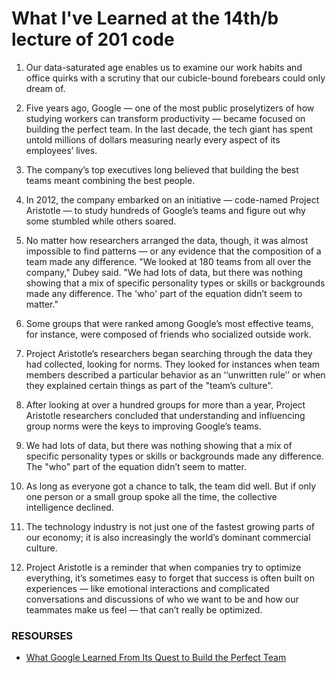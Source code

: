# What I've Learned at the 14th/b lecture of 201 code

1. Our data-saturated age enables us to examine our work habits and office quirks with a scrutiny that our cubicle-bound forebears could only dream of.

2. Five years ago, Google — one of the most public proselytizers of how studying workers can transform productivity — became focused on building the perfect team. In the last decade, the tech giant has spent untold millions of dollars measuring nearly every aspect of its employees’ lives.

3. The company’s top executives long believed that building the best teams meant combining the best people.

4. In 2012, the company embarked on an initiative — code-named Project Aristotle — to study hundreds of Google’s teams and figure out why some stumbled while others soared.

5. No matter how researchers arranged the data, though, it was almost impossible to find patterns — or any evidence that the composition of a team made any difference. "We looked at 180 teams from all over the company," Dubey said. "We had lots of data, but there was nothing showing that a mix of specific personality types or skills or backgrounds made any difference. The 'who' part of the equation didn’t seem to matter."

6. Some groups that were ranked among Google’s most effective teams, for instance, were composed of friends who socialized outside work. 

7. Project Aristotle’s researchers began searching through the data they had collected, looking for norms. They looked for instances when team members described a particular behavior as an ‘‘unwritten rule’’ or when they explained certain things as part of the "team’s culture".

8. After looking at over a hundred groups for more than a year, Project Aristotle researchers concluded that understanding and influencing group norms were the keys to improving Google’s teams.

9. We had lots of data, but there was nothing showing that a mix of specific personality types or skills or backgrounds made any difference. The "who" part of the equation didn’t seem to matter.

10. As long as everyone got a chance to talk, the team did well. But if only one person or a small group spoke all the time, the collective intelligence declined.

11. The technology industry is not just one of the fastest growing parts of our economy; it is also increasingly the world’s dominant commercial culture.

12. Project Aristotle is a reminder that when companies try to optimize everything, it’s sometimes easy to forget that success is often built on experiences — like emotional interactions and complicated conversations and discussions of who we want to be and how our teammates make us feel — that can’t really be optimized. 


### RESOURSES

- [What Google Learned From Its Quest to Build the Perfect Team](https://www.nytimes.com/2016/02/28/magazine/what-google-learned-from-its-quest-to-build-the-perfect-team.html)